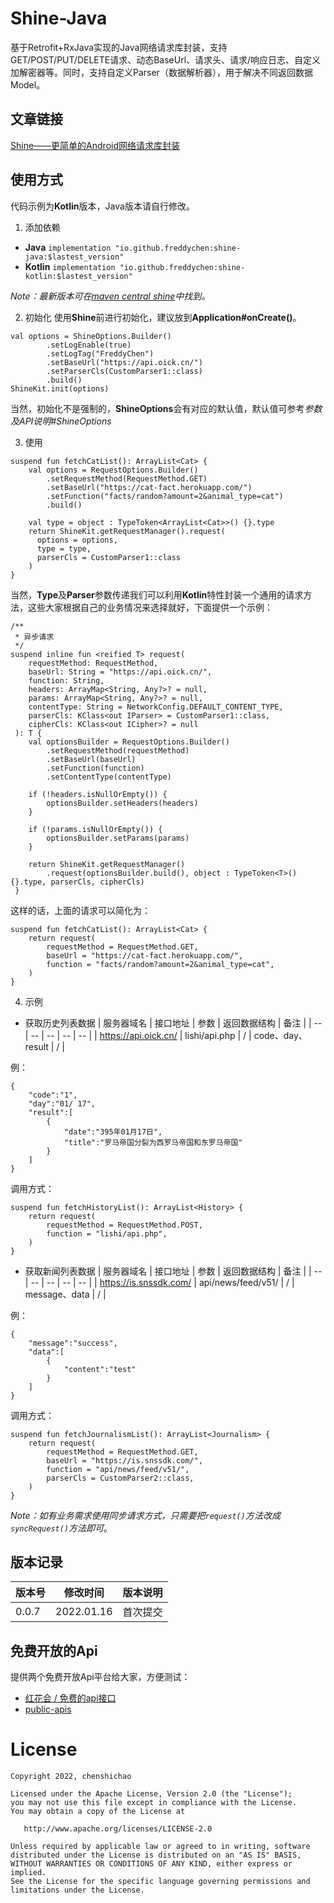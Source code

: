 # Shine-Java
基于Retrofit+RxJava实现的Java网络请求库封装，支持GET/POST/PUT/DELETE请求、动态BaseUrl、请求头、请求/响应日志、自定义加解密器等。同时，支持自定义Parser（数据解析器），用于解决不同返回数据Model。  

## 文章链接  
[Shine——更简单的Android网络请求库封装](https://juejin.cn/user/2084329776750989/posts)

## 使用方式
代码示例为**Kotlin**版本，Java版本请自行修改。  
1. 添加依赖
* **Java**
  `implementation "io.github.freddychen:shine-java:$lastest_version"`
* **Kotlin**
  `implementation "io.github.freddychen:shine-kotlin:$lastest_version"`

*Note：最新版本可在[maven central shine](https://search.maven.org/artifact/io.github.freddychen/shine-java)中找到。*

2. 初始化
   使用**Shine**前进行初始化，建议放到**Application#onCreate()**。
```
val options = ShineOptions.Builder()
        .setLogEnable(true)
        .setLogTag("FreddyChen")
        .setBaseUrl("https://api.oick.cn/")
        .setParserCls(CustomParser1::class)
        .build()
ShineKit.init(options)
```
当然，初始化不是强制的，**ShineOptions**会有对应的默认值，默认值可参考*参数及API说明#ShineOptions*

3. 使用
```
suspend fun fetchCatList(): ArrayList<Cat> {
    val options = RequestOptions.Builder()
        .setRequestMethod(RequestMethod.GET)
        .setBaseUrl("https://cat-fact.herokuapp.com/")
        .setFunction("facts/random?amount=2&animal_type=cat")
        .build()
        
    val type = object : TypeToken<ArrayList<Cat>>() {}.type
    return ShineKit.getRequestManager().request(
      options = options,
      type = type,
      parserCls = CustomParser1::class
    )
}
```
当然，**Type**及**Parser**参数传递我们可以利用**Kotlin**特性封装一个通用的请求方法，这些大家根据自己的业务情况来选择就好，下面提供一个示例：
```
/**
 * 异步请求
 */
suspend inline fun <reified T> request(
    requestMethod: RequestMethod,
    baseUrl: String = "https://api.oick.cn/",
    function: String,
    headers: ArrayMap<String, Any?>? = null,
    params: ArrayMap<String, Any?>? = null,
    contentType: String = NetworkConfig.DEFAULT_CONTENT_TYPE,
    parserCls: KClass<out IParser> = CustomParser1::class,
    cipherCls: KClass<out ICipher>? = null
 ): T {
    val optionsBuilder = RequestOptions.Builder()
        .setRequestMethod(requestMethod)
        .setBaseUrl(baseUrl)
        .setFunction(function)
        .setContentType(contentType)

    if (!headers.isNullOrEmpty()) {
        optionsBuilder.setHeaders(headers)
    }

    if (!params.isNullOrEmpty()) {
        optionsBuilder.setParams(params)
    }

    return ShineKit.getRequestManager()
        .request(optionsBuilder.build(), object : TypeToken<T>() {}.type, parserCls, cipherCls)
 }
````
这样的话，上面的请求可以简化为：
```
suspend fun fetchCatList(): ArrayList<Cat> {
    return request(
        requestMethod = RequestMethod.GET,
        baseUrl = "https://cat-fact.herokuapp.com/",
        function = "facts/random?amount=2&animal_type=cat",
    )
}
```

4. 示例
* 获取历史列表数据
  | 服务器域名 | 接口地址 | 参数 | 返回数据结构 | 备注 |
  | -- | -- | -- | -- | -- |
  | https://api.oick.cn/ | lishi/api.php | / | code、day、result | / |

例：
```
{
    "code":"1",
    "day":"01/ 17",
    "result":[
        {
            "date":"395年01月17日",
            "title":"罗马帝国分裂为西罗马帝国和东罗马帝国"
        }
    ]
}
```
调用方式：
```
suspend fun fetchHistoryList(): ArrayList<History> {
    return request(
        requestMethod = RequestMethod.POST,
        function = "lishi/api.php",
    )
}
```

* 获取新闻列表数据
  | 服务器域名 | 接口地址 | 参数 | 返回数据结构 | 备注 |
  | -- | -- | -- | -- | -- |
  | https://is.snssdk.com/ | api/news/feed/v51/ | / | message、data | / |

例：
```
{
    "message":"success",
    "data":[
        {
            "content":"test"
        }
    ]
}
```
调用方式：
```
suspend fun fetchJournalismList(): ArrayList<Journalism> {
    return request(
        requestMethod = RequestMethod.GET,
        baseUrl = "https://is.snssdk.com/",
        function = "api/news/feed/v51/",
        parserCls = CustomParser2::class,
    )
}

```
*Note：如有业务需求使用同步请求方式，只需要把`request()`方法改成`syncRequest()`方法即可*。

## 版本记录

| 版本号 | 修改时间 | 版本说明 |
| -- | -- | -- |
| 0.0.7 | 2022.01.16 | 首次提交 |

## 免费开放的Api
提供两个免费开放Api平台给大家，方便测试：
* [红花会 / 免费的api接口](https://gitee.com/safflower_club/free_api_interface#https://gitee.com/link?target=https%3A%2F%2Fwww.free-api.com%2Fdoc%2F533)
* [public-apis](https://github.com/public-apis/public-apis)

# License


    Copyright 2022, chenshichao

    Licensed under the Apache License, Version 2.0 (the "License");
    you may not use this file except in compliance with the License.
    You may obtain a copy of the License at

       http://www.apache.org/licenses/LICENSE-2.0

    Unless required by applicable law or agreed to in writing, software
    distributed under the License is distributed on an "AS IS" BASIS,
    WITHOUT WARRANTIES OR CONDITIONS OF ANY KIND, either express or implied.
    See the License for the specific language governing permissions and
    limitations under the License.
   
